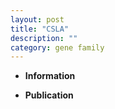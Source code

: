 ```yaml
---
layout: post
title: "CSLA"
description: ""
category: gene family
---
```


* **Information**  

* **Publication**  


